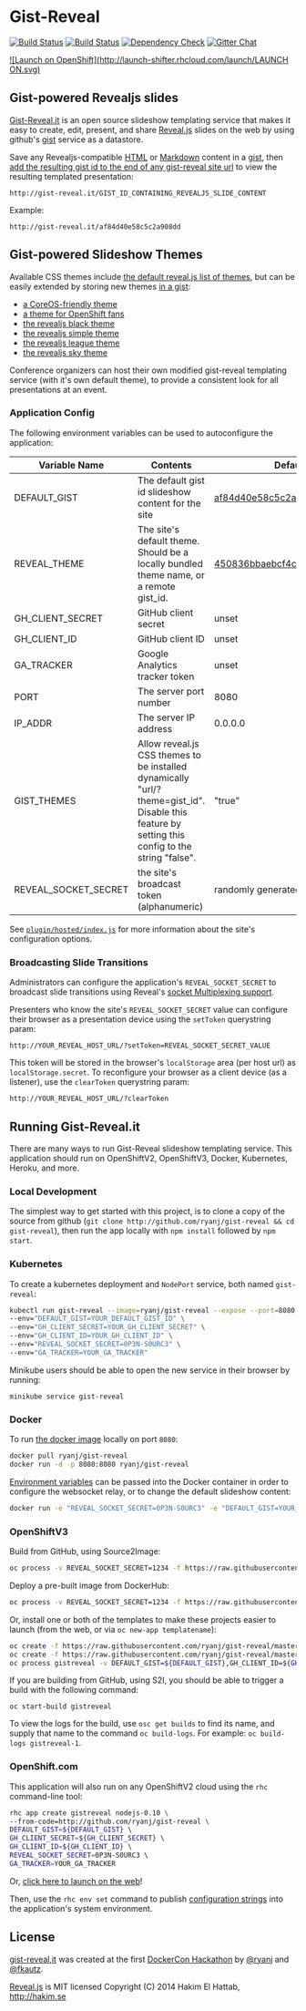 # Gist-Reveal
[![Build Status](http://img.shields.io/travis/ryanj/gist-reveal.svg)](https://travis-ci.org/ryanj/gist-reveal) [![Build Status](http://img.shields.io/jenkins/s/https/build-shifter.rhcloud.com/slide-build.svg)](https://build-shifter.rhcloud.com/job/slide-build/) [![Dependency Check](http://img.shields.io/david/ryanj/gist-reveal.svg)](https://david-dm.org/ryanj/gist-reveal) [![Gitter Chat](https://badges.gitter.im/Chat.svg)](https://gitter.im/ryanj/gist-reveal.it?utm_source=badge)

[![Launch on OpenShift](http://launch-shifter.rhcloud.com/launch/LAUNCH ON.svg)](https://openshift.redhat.com/app/console/application_type/custom?&cartridges[]=nodejs-0.10&initial_git_url=https://github.com/ryanj/gist-reveal.git&name=slides)

## Gist-powered Revealjs slides

[Gist-Reveal.it](http://gist-reveal.it/) is an open source slideshow templating service that makes it easy to create, edit, present, and share [Reveal.js](https://github.com/hakimel/reveal.js) slides on the web by using github's [gist](http://gist.github.com) service as a datastore.

Save any Revealjs-compatible [HTML](https://github.com/hakimel/reveal.js#markup) or [Markdown](https://github.com/hakimel/reveal.js#markdown) content in a [gist](http://gist.github.com), then [add the resulting gist id to the end of any gist-reveal site url](http://gist-reveal.it/af84d40e58c5c2a908dd#/try-it) to view the resulting templated presentation:

    http://gist-reveal.it/GIST_ID_CONTAINING_REVEALJS_SLIDE_CONTENT
    
Example:

    http://gist-reveal.it/af84d40e58c5c2a908dd

## Gist-powered Slideshow Themes

Available CSS themes include [the default reveal.js list of themes](http://lab.hakim.se/reveal-js/#/themes), but can be easily extended by storing new themes [in a gist](https://gist.github.com/450836bbaebcf4c4ae08b331343a7886):

 * [a CoreOS-friendly theme](http://gist-reveal.it/?theme=450836bbaebcf4c4ae08b331343a7886#/1)
 * [a theme for OpenShift fans](http://gist-reveal.it/?theme=60e54843de11a545897e#/1)
 * [the revealjs black theme](http://gist-reveal.it/?theme=black#/1)
 * [the revealjs simple theme](http://gist-reveal.it/?theme=simple#/1)
 * [the revealjs league theme](http://gist-reveal.it/?theme=default#/1)
 * [the revealjs sky theme](http://gist-reveal.it/?theme=sky#/1)

Conference organizers can host their own modified gist-reveal templating service (with it's own default theme), to provide a consistent look for all presentations at an event.

### Application Config

The following environment variables can be used to autoconfigure the application:

Variable Name  | Contents   |  Default Value
---------------|------------|---------------
DEFAULT_GIST   | The default gist id slideshow content for the site | [af84d40e58c5c2a908dd](https://gist.github.com/ryanj/af84d40e58c5c2a908dd)
REVEAL_THEME | The site's default theme. Should be a locally bundled theme name, or a remote gist_id. | [450836bbaebcf4c4ae08b331343a7886](https://gist.github.com/ryanj/450836bbaebcf4c4ae08b331343a7886) 
GH_CLIENT_SECRET | GitHub client secret | unset
GH_CLIENT_ID | GitHub client ID | unset
GA_TRACKER | Google Analytics tracker token | unset
PORT | The server port number | 8080
IP_ADDR | The server IP address | 0.0.0.0
GIST_THEMES | Allow reveal.js CSS themes to be installed dynamically "url/?theme=gist_id". Disable this feature by setting this config to the string "false". | "true"
REVEAL_SOCKET_SECRET | the site's broadcast token (alphanumeric) | randomly generated

See [`plugin/hosted/index.js`](https://github.com/ryanj/gist-reveal.it/edit/master/plugin/hosted/index.js) for more information about the site's configuration options.

### Broadcasting Slide Transitions

Administrators can configure the application's `REVEAL_SOCKET_SECRET` to broadcast slide transitions using Reveal's [socket Multiplexing support](https://github.com/hakimel/reveal.js#multiplexing).

Presenters who know the site's `REVEAL_SOCKET_SECRET` value can configure their browser as a presentation device using the `setToken` querystring param:

    http://YOUR_REVEAL_HOST_URL/?setToken=REVEAL_SOCKET_SECRET_VALUE

This token will be stored in the browser's `localStorage` area (per host url) as `localStorage.secret`. To reconfigure your browser as a client device (as a listener), use the `clearToken` querystring param:

    http://YOUR_REVEAL_HOST_URL/?clearToken

## Running Gist-Reveal.it
There are many ways to run Gist-Reveal slideshow templating service.  This application should run on OpenShiftV2, OpenShiftV3, Docker, Kubernetes, Heroku, and more.

### Local Development

The simplest way to get started with this project, is to clone a copy of the source from github (`git clone http://github.com/ryanj/gist-reveal && cd gist-reveal`), then run the app locally with `npm install` followed by `npm start`.

### Kubernetes 
To create a kubernetes deployment and `NodePort` service, both named `gist-reveal`:

```bash
kubectl run gist-reveal --image=ryanj/gist-reveal --expose --port=8080 --service-overrides='{ "spec": { "type": "NodePort" } }' \
--env="DEFAULT_GIST=YOUR_DEFAULT_GIST_ID" \
--env="GH_CLIENT_SECRET=YOUR_GH_CLIENT_SECRET" \
--env="GH_CLIENT_ID=YOUR_GH_CLIENT_ID" \
--env="REVEAL_SOCKET_SECRET=0P3N-S0URC3" \
--env="GA_TRACKER=YOUR_GA_TRACKER"
```

Minikube users should be able to open the new service in their browser by running:

    minikube service gist-reveal

### Docker 

To run [the docker image](https://registry.hub.docker.com/u/ryanj/gist-reveal/) locally on port `8080`:

```bash
docker pull ryanj/gist-reveal
docker run -d -p 8080:8080 ryanj/gist-reveal
```

[Environment variables](#Application_Config) can be passed into the Docker container in order to configure the websocket relay, or to change the default slideshow content: 

```bash
docker run -e "REVEAL_SOCKET_SECRET=0P3N-S0URC3" -e "DEFAULT_GIST=YOUR_DEFAULT_GIST_ID" ryanj/gist-reveal
```

### OpenShiftV3

Build from GitHub, using Source2Image:

```bash
oc process -v REVEAL_SOCKET_SECRET=1234 -f https://raw.githubusercontent.com/ryanj/gist-reveal/master/gist-reveal-github.json | oc create -f -
```

Deploy a pre-built image from DockerHub:

```bash
oc process -v REVEAL_SOCKET_SECRET=1234 -f https://raw.githubusercontent.com/ryanj/gist-reveal/master/gist-reveal-dockerhub.json | oc create -f -
```

Or, install one or both of the templates to make these projects easier to launch (from the web, or via `oc new-app templatename`):

```bash
oc create -f https://raw.githubusercontent.com/ryanj/gist-reveal/master/gist-reveal-dockerhub.json
oc create -f https://raw.githubusercontent.com/ryanj/gist-reveal/master/gist-reveal-github.json
oc process gistreveal -v DEFAULT_GIST=${DEFAULT_GIST},GH_CLIENT_ID=${GH_CLIENT_ID},GH_CLIENT_SECRET=${GH_CLIENT_SECRET},REVEAL_SOCKET_SECRET=${REVEAL_SOCKET_SECRET} | oc create -f -
```

If you are building from GitHub, using S2I, you should be able to trigger a build with the following command:

```
oc start-build gistreveal
```

To view the logs for the build, use `osc get builds` to find its name, and supply that name to the command `oc build-logs`. For example: `oc build-logs gistreveal-1`.

### OpenShift.com

This application will also run on any OpenShiftV2 cloud using the `rhc` command-line tool:

```bash
rhc app create gistreveal nodejs-0.10 \
--from-code=http://github.com/ryanj/gist-reveal \ 
DEFAULT_GIST=${DEFAULT_GIST} \ 
GH_CLIENT_SECRET=${GH_CLIENT_SECRET} \ 
GH_CLIENT_ID=${GH_CLIENT_ID} \ 
REVEAL_SOCKET_SECRET=0P3N-S0URC3 \ 
GA_TRACKER=YOUR_GA_TRACKER
```

Or, [click here to launch on the web](https://openshift.redhat.com/app/console/application_types/custom?name=reveal&initial_git_url=https%3A%2F%2Fgithub.com/ryanj/gist-reveal.git&cartridges[]=nodejs-0.10)!

Then, use the `rhc env set` command to publish [configuration strings](#application-config) into the application's system environment.

    
## License

[gist-reveal,it](http://gist-reveal.it/) was created at the first [DockerCon Hackathon](http://blog.docker.com/2014/07/dockercon-video-dockercon-hackathon-winners/) by [@ryanj](https://github.com/ryanj) and [@fkautz](https://github.com/fkautz).

[Reveal.js](https://github.com/hakimel/reveal.js) is MIT licensed
Copyright (C) 2014 Hakim El Hattab, http://hakim.se
